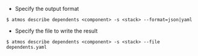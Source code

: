 - Specify the output format 

```
$ atmos describe dependents <component> -s <stack> --format=json|yaml
```

- Specify the file to write the result

```
$ atmos describe dependents <component> -s <stack> --file dependents.yaml
```